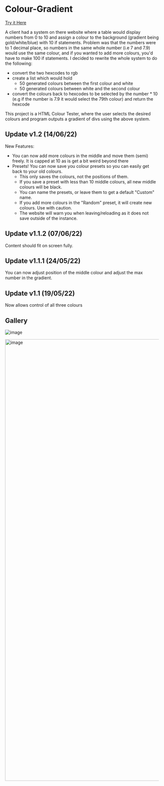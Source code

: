 # Colour-Gradient

[Try it Here](https://adam-sharp2003.github.io/Colour-Gradient/)

A client had a system on there website where a table would display numbers from 0 to 10 and assign a colour to the background (gradient being gold/white/blue) with 10 if statements. Problem was that the numbers were to 1 decimal place, so numbers in the same whole number (i.e 7 and 7.9) would use the same colour, and if you wanted to add more colours, you'd have to make 100 if statements. I decided to rewrite the whole system to do the following:

- convert the two hexcodes to rgb 
- create a list which would hold
  - 50 generated colours between the first colour and white
  - 50 generated colours between white and the second colour
 - convert the colours back to hexcodes to be selected by the number * 10 (e.g if the number is 7.9 it would select the 79th colour) and return the hexcode

This project is a HTML Colour Tester, where the user selects the desired colours and program outputs a gradient of divs using the above system.


## Update v1.2 (14/06/22)

New Features:

- You can now add more colours in the middle and move them (semi) freely. It is capped at 10 as is get a bit weird beyond there
- Presets! You can now save you colour presets so you can easily get back to your old colours.
  - This only saves the colours, not the positions of them.
  - If you save a preset with less than 10 middle colours, all new middle colours will be black.
  - You can name the presets, or leave them to get a default "Custom" name.
  - If you add more colours in the "Random" preset, it will create new colours. Use with caution.
  - The website will warn you when leaving/reloading as it does not save outside of the instance.

## Update v1.1.2 (07/06/22)

Content should fit on screen fully.

## Update v1.1.1 (24/05/22)

You can now adjust position of the middle colour and adjust the max number in the gradient.

## Update v1.1 (19/05/22)

Now allows control of all three colours

## Gallery

![image](https://user-images.githubusercontent.com/79047247/173594206-e08a0bd0-9faa-447a-bf0a-2ac9be3f2b48.png)

<img width="1440" alt="image" src="https://user-images.githubusercontent.com/79047247/173593487-526541d6-d806-4719-8a55-344a7c0e786d.png">


